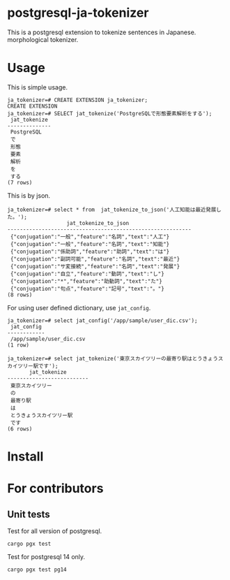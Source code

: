 # postgresql-ja-tokenizer

This is a postgresql extension to tokenize sentences in Japanese.
morphological tokenizer.

# Usage

This is simple usage.

```
ja_tokenizer=# CREATE EXTENSION ja_tokenizer;
CREATE EXTENSION
ja_tokenizer=# SELECT jat_tokenize('PostgreSQLで形態要素解析をする');
 jat_tokenize
--------------
 PostgreSQL
 で
 形態
 要素
 解析
 を
 する
(7 rows)
```

This is by json.

```
ja_tokenizer=# select * from  jat_tokenize_to_json('人工知能は最近発展した。');
                   jat_tokenize_to_json
-----------------------------------------------------------
 {"conjugation":"一般","feature":"名詞","text":"人工"}
 {"conjugation":"一般","feature":"名詞","text":"知能"}
 {"conjugation":"係助詞","feature":"助詞","text":"は"}
 {"conjugation":"副詞可能","feature":"名詞","text":"最近"}
 {"conjugation":"サ変接続","feature":"名詞","text":"発展"}
 {"conjugation":"自立","feature":"動詞","text":"し"}
 {"conjugation":"*","feature":"助動詞","text":"た"}
 {"conjugation":"句点","feature":"記号","text":"。"}
(8 rows)
```

For using user defined dictionary, use `jat_config`.

```
ja_tokenizer=# select jat_config('/app/sample/user_dic.csv');
 jat_config
------------
 /app/sample/user_dic.csv
(1 row)

ja_tokenizer=# select jat_tokenize('東京スカイツリーの最寄り駅はとうきょうスカイツリー駅です');
       jat_tokenize
--------------------------
 東京スカイツリー
 の
 最寄り駅
 は
 とうきょうスカイツリー駅
 です
(6 rows)
```



# Install



# For contributors


## Unit tests

Test for all version of postgresql.

```
cargo pgx test
```

Test for postgresql 14 only.

```
cargo pgx test pg14
```

